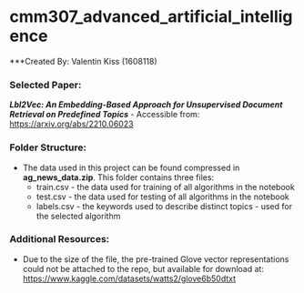 # cmm307_advanced_artificial_intelligence

***Created By: Valentin Kiss (1608118)

### Selected Paper:

***Lbl2Vec: An Embedding-Based Approach for Unsupervised Document Retrieval on Predefined Topics*** - Accessible from: https://arxiv.org/abs/2210.06023

### Folder Structure:

* The data used in this project can be found compressed in **ag_news_data.zip**. This folder contains three files:
    * train.csv - the data used for training of all algorithms in the notebook
    * test.csv - the data used for testing of all algorithms in the notebook
    * labels.csv - the keywords used to describe distinct topics - used for the selected algorithm

 ### Additional Resources:

 * Due to the size of the file, the pre-trained Glove vector representations could not be attached to the repo, but available for download at: https://www.kaggle.com/datasets/watts2/glove6b50dtxt
